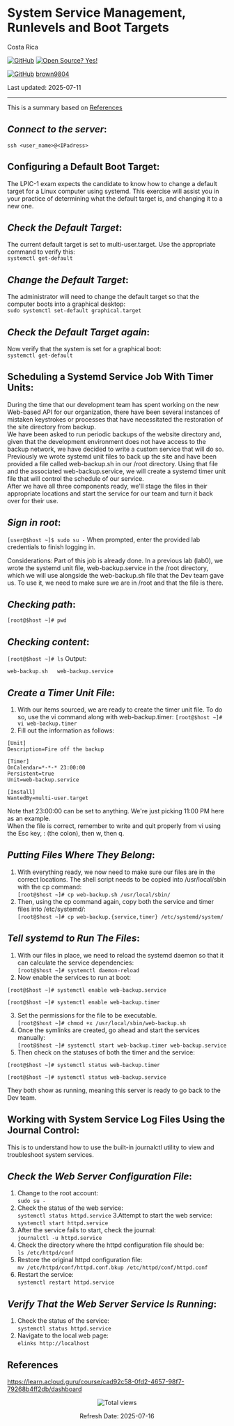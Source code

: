 # System Service Management, Runlevels and Boot Targets

Costa Rica

[![GitHub](https://badgen.net/badge/icon/github?icon=github&label)](https://github.com) [![Open Source? Yes!](https://badgen.net/badge/Open%20Source%20%3F/Yes%21/blue?icon=github)](https://github.com/Naereen/badges/)

[![GitHub](https://img.shields.io/badge/--181717?logo=github&logoColor=ffffff)](https://github.com/) [brown9804](https://github.com/brown9804)


Last updated: 2025-07-11

----------------------

This is a summary based on [References](#references)

## _Connect to the server_:

`ssh <user_name>@<IPadress>`

## Configuring a Default Boot Target:
The LPIC-1 exam expects the candidate to know how to change a default target for a Linux computer using systemd. This exercise will assist you in your practice of determining what the default target is, and changing it to a new one.

## _Check the Default Target_:
The current default target is set to multi-user.target. Use the appropriate command to verify this: <br/>
`systemctl get-default` 

## _Change the Default Target_:
The administrator will need to change the default target so that the computer boots into a graphical desktop: <br/>
`sudo systemctl set-default graphical.target`

## _Check the Default Target again_: 
Now verify that the system is set for a graphical boot: <br/>
`systemctl get-default`

## Scheduling a Systemd Service Job With Timer Units:
During the time that our development team has spent working on the new Web-based API for our organization, there have been several instances of mistaken keystrokes or processes that have necessitated the restoration of the site directory from backup. <br/>
We have been asked to run periodic backups of the website directory and, given that the development environment does not have access to the backup network, we have decided to write a custom service that will do so.  <br/>
Previously we wrote systemd unit files to back up the site and have been provided a file called web-backup.sh in our /root directory. Using that file and the associated web-backup.service, we will create a systemd timer unit file that will control the schedule of our service.  <br/>
After we have all three components ready, we'll stage the files in their appropriate locations and start the service for our team and turn it back over for their use.  <br/>

## _Sign in root_:
`[user@$host ~]$ sudo su -`
When prompted, enter the provided lab credentials to finish logging in.

Considerations:
Part of this job is already done. In a previous lab (lab0), we wrote the systemd unit file, web-backup.service in the /root directory, which we will use alongside the web-backup.sh file that the Dev team gave us. To use it, we need to make sure we are in /root and that the file is there.

## _Checking path_:
`[root@$host ~]# pwd` <br/>

## _Checking content_:
`[root@$host ~]# ls`
Output: <br/>
```
web-backup.sh   web-backup.service
```

## _Create a Timer Unit File_:
1. With our items sourced, we are ready to create the timer unit file. To do so, use the vi command along with web-backup.timer:
`[root@$host ~]# vi web-backup.timer` <br/>
2. Fill out the information as follows:
```
[Unit]
Description=Fire off the backup

[Timer]
OnCalendar=*-*-* 23:00:00
Persistent=true
Unit=web-backup.service

[Install]
WantedBy=multi-user.target
```

Note that 23:00:00 can be set to anything. We're just picking 11:00 PM here as an example. <br/>
When the file is correct, remember to write and quit properly from vi using the Esc key, : (the colon), then w, then q.

## _Putting Files Where They Belong_:
1. With everything ready, we now need to make sure our files are in the correct locations. The shell script needs to be copied into /usr/local/sbin with the cp command: <br/>
`[root@$host ~]# cp web-backup.sh /usr/local/sbin/`
2. Then, using the cp command again, copy both the service and timer files into /etc/systemd/: <br/>
`[root@$host ~]# cp web-backup.{service,timer} /etc/systemd/system/`

## _Tell systemd to Run The Files_:
1. With our files in place, we need to reload the systemd daemon so that it can calculate the service dependencies: <br/>
`[root@$host ~]# systemctl daemon-reload`
2. Now enable the services to run at boot:  <br/>
```
[root@$host ~]# systemctl enable web-backup.service
    
[root@$host ~]# systemctl enable web-backup.timer
```
3. Set the permissions for the file to be executable. <br/>
`[root@$host ~]# chmod +x /usr/local/sbin/web-backup.sh`
4. Once the symlinks are created, go ahead and start the services manually:  <br/>
`[root@$host ~]# systemctl start web-backup.timer web-backup.service`
5. Then check on the statuses of both the timer and the service:  <br/>
```
[root@$host ~]# systemctl status web-backup.timer
 
[root@$host ~]# systemctl status web-backup.service
```
They both show as running, meaning this server is ready to go back to the Dev team.

## Working with System Service Log Files Using the Journal Control:
This is to understand how to use the built-in journalctl utility to view and troubleshoot system services.

## _Check the Web Server Configuration File_:
1. Change to the root account: <br/>
`sudo su -`
2. Check the status of the web service: <br/>
`systemctl status httpd.service`
3.Attempt to start the web service: <br/>
`systemctl start httpd.service`
4. After the service fails to start, check the journal: <br/>
`journalctl -u httpd.service`
5. Check the directory where the httpd configuration file should be: <br/>
`ls /etc/httpd/conf`
6. Restore the original httpd configuration file: <br/>
`mv /etc/httpd/conf/httpd.conf.bkup /etc/httpd/conf/httpd.conf`
7. Restart the service: <br/>
`systemctl restart httpd.service`

## _Verify That the Web Server Service Is Running_:
1. Check the status of the service: <br/>
`systemctl status httpd.service`
2. Navigate to the local web page: <br/>
`elinks http://localhost`

## References

https://learn.acloud.guru/course/cad92c58-0fd2-4657-98f7-79268b4ff2db/dashboard

<!-- START BADGE -->
<div align="center">
  <img src="https://img.shields.io/badge/Total%20views-1192-limegreen" alt="Total views">
  <p>Refresh Date: 2025-07-16</p>
</div>
<!-- END BADGE -->
